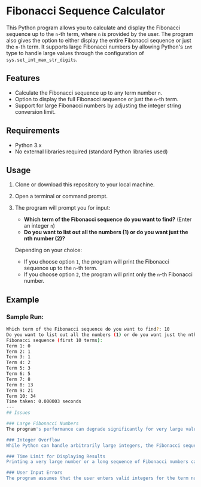 # Fibonacci Sequence Calculator

This Python program allows you to calculate and display the Fibonacci sequence up to the `n`-th term, where `n` is provided by the user. The program also gives the option to either display the entire Fibonacci sequence or just the `n`-th term. It supports large Fibonacci numbers by allowing Python's `int` type to handle large values through the configuration of `sys.set_int_max_str_digits`.

## Features
- Calculate the Fibonacci sequence up to any term number `n`.
- Option to display the full Fibonacci sequence or just the `n`-th term.
- Support for large Fibonacci numbers by adjusting the integer string conversion limit.

## Requirements
- Python 3.x
- No external libraries required (standard Python libraries used)

## Usage

1. Clone or download this repository to your local machine.
2. Open a terminal or command prompt.
3. The program will prompt you for input:
   - **Which term of the Fibonacci sequence do you want to find?** (Enter an integer `n`)
   - **Do you want to list out all the numbers (1) or do you want just the nth number (2)?**

   Depending on your choice:
   - If you choose option `1`, the program will print the Fibonacci sequence up to the `n`-th term.
   - If you choose option `2`, the program will print only the `n`-th Fibonacci number.

## Example

### Sample Run:

```bash
Which term of the Fibonacci sequence do you want to find?: 10
Do you want to list out all the numbers (1) or do you want just the nth number (2): 1
Fibonacci sequence (first 10 terms):
Term 1: 0
Term 2: 1
Term 3: 1
Term 4: 2
Term 5: 3
Term 6: 5
Term 7: 8
Term 8: 13
Term 9: 21
Term 10: 34
Time taken: 0.000003 seconds
---
## Issues

### Large Fibonacci Numbers
The program's performance can degrade significantly for very large values of `n` due to the rapid growth of Fibonacci numbers. Computing the Fibonacci numbers for `n` greater than 10,000 can take considerable time and memory, especially if printing all terms is selected.

### Integer Overflow
While Python can handle arbitrarily large integers, the Fibonacci sequence grows exponentially. For extremely large values of `n`, the result can be a number with millions of digits, causing a slowdown in calculations and possible memory constraints.

### Time Limit for Displaying Results
Printing a very large number or a long sequence of Fibonacci numbers can take a significant amount of time, especially if the user chooses to display all terms. This might lead to a long wait before results are shown.

### User Input Errors
The program assumes that the user enters valid integers for the term number (`n`). Invalid inputs (such as non-numeric values) are not handled in this version of the program and may result in unexpected behavior or crashes.

